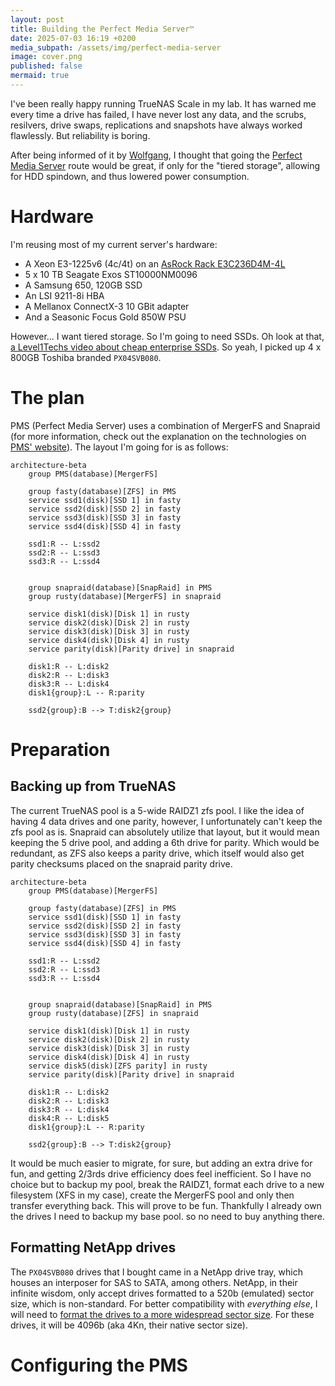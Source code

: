```yaml
---
layout: post
title: Building the Perfect Media Server™
date: 2025-07-03 16:19 +0200
media_subpath: /assets/img/perfect-media-server
image: cover.png
published: false
mermaid: true
---
```


I've been really happy running TrueNAS Scale in my lab. It has warned me every time a drive has failed, I have never lost any data, and the scrubs, resilvers, drive swaps, replications and snapshots have always worked flawlessly. But reliability is boring.

After being informed of it by [Wolfgang](https://www.youtube.com/watch?v=qyGbkEtjJ90), I thought that going the [Perfect Media Server](https://perfectmediaserver.com/) route would be great, if only for the "tiered storage", allowing for HDD spindown, and thus lowered power consumption.

# Hardware
I'm reusing most of my current server's hardware:
- A Xeon E3-1225v6 (4c/4t) on an [AsRock Rack E3C236D4M-4L](https://www.asrockrack.com/general/productdetail.asp?Model=E3C236D4M-4L#Specifications)
- 5 x 10 TB Seagate Exos ST10000NM0096
- A Samsung 650, 120GB SSD
- An LSI 9211-8i HBA
- A Mellanox ConnectX-3 10 GBit adapter
- And a Seasonic Focus Gold 850W PSU

However... I want tiered storage. So I'm going to need SSDs. Oh look at that, [a Level1Techs video about cheap enterprise SSDs](https://www.youtube.com/watch?v=B0APH46b3_0). So yeah, I picked up 4 x 800GB Toshiba branded `PX04SVB080`.

The plan
====
PMS (Perfect Media Server) uses a combination of MergerFS and Snapraid (for more information, check out the explanation on the technologies on [PMS' website](https://perfectmediaserver.com/02-tech-stack/mergerfs/)). The layout I'm going for is as follows:

```mermaid
architecture-beta
    group PMS(database)[MergerFS]

    group fasty(database)[ZFS] in PMS
    service ssd1(disk)[SSD 1] in fasty
    service ssd2(disk)[SSD 2] in fasty
    service ssd3(disk)[SSD 3] in fasty
    service ssd4(disk)[SSD 4] in fasty

    ssd1:R -- L:ssd2
    ssd2:R -- L:ssd3
    ssd3:R -- L:ssd4


    group snapraid(database)[SnapRaid] in PMS
    group rusty(database)[MergerFS] in snapraid

    service disk1(disk)[Disk 1] in rusty
    service disk2(disk)[Disk 2] in rusty
    service disk3(disk)[Disk 3] in rusty
    service disk4(disk)[Disk 4] in rusty
    service parity(disk)[Parity drive] in snapraid

    disk1:R -- L:disk2
    disk2:R -- L:disk3
    disk3:R -- L:disk4
    disk1{group}:L -- R:parity

    ssd2{group}:B --> T:disk2{group}

```

# Preparation
## Backing up from TrueNAS
The current TrueNAS pool is a 5-wide RAIDZ1 zfs pool. I like the idea of having 4 data drives and one parity, however, I unfortunately can't keep the zfs pool as is. Snapraid can absolutely utilize that layout, but it would mean keeping the 5 drive pool, and adding a 6th drive for parity. Which would be redundant, as ZFS also keeps a parity drive, which itself would also get parity checksums placed on the snapraid parity drive.

```mermaid
architecture-beta
    group PMS(database)[MergerFS]

    group fasty(database)[ZFS] in PMS
    service ssd1(disk)[SSD 1] in fasty
    service ssd2(disk)[SSD 2] in fasty
    service ssd3(disk)[SSD 3] in fasty
    service ssd4(disk)[SSD 4] in fasty

    ssd1:R -- L:ssd2
    ssd2:R -- L:ssd3
    ssd3:R -- L:ssd4


    group snapraid(database)[SnapRaid] in PMS
    group rusty(database)[ZFS] in snapraid

    service disk1(disk)[Disk 1] in rusty
    service disk2(disk)[Disk 2] in rusty
    service disk3(disk)[Disk 3] in rusty
    service disk4(disk)[Disk 4] in rusty
    service disk5(disk)[ZFS parity] in rusty
    service parity(disk)[Parity drive] in snapraid

    disk1:R -- L:disk2
    disk2:R -- L:disk3
    disk3:R -- L:disk4
    disk4:R -- L:disk5
    disk1{group}:L -- R:parity

    ssd2{group}:B --> T:disk2{group}

```

It would be much easier to migrate, for sure, but adding an extra drive for fun, and getting 2/3rds drive efficiency does feel inefficient. So I have no choice but to backup my pool, break the RAIDZ1, format each drive to a new filesystem (XFS in my case), create the MergerFS pool and only then transfer everything back. This will prove to be fun. Thankfully I already own the drives I need to backup my base pool. so no need to buy anything there.

## Formatting NetApp drives
The `PX04SVB080` drives that I bought came in a NetApp drive tray, which houses an interposer for SAS to SATA, among others. NetApp, in their infinite wisdom, only accept drives formatted to a 520b (emulated) sector size, which is non-standard. For better compatibility with *everything else*, I will need to [format the drives to a more widespread sector size](https://www.truenas.com/community/threads/troubleshooting-disk-format-warnings-in-truenas-scale.106051/). For these drives, it will be 4096b (aka 4Kn, their native sector size).


# Configuring the PMS
